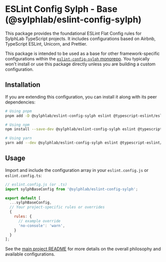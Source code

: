 # ESLint Config Sylph - Base (@sylphlab/eslint-config-sylph)

This package provides the foundational ESLint Flat Config rules for SylphLab TypeScript projects. It includes configurations based on Airbnb, TypeScript ESLint, Unicorn, and Prettier.

This package is intended to be used as a base for other framework-specific configurations within the [`eslint-config-sylph` monorepo](https://github.com/sylphlab/eslint-config-sylph). You typically won't install or use this package directly unless you are building a custom configuration.

## Installation

If you are extending this configuration, you can install it along with its peer dependencies:

```bash
# Using pnpm
pnpm add -D @sylphlab/eslint-config-sylph eslint @typescript-eslint/eslint-plugin @typescript-eslint/parser eslint-config-airbnb-typescript eslint-config-prettier eslint-plugin-import eslint-plugin-prettier eslint-plugin-unicorn prettier typescript

# Using npm
npm install --save-dev @sylphlab/eslint-config-sylph eslint @typescript-eslint/eslint-plugin @typescript-eslint/parser eslint-config-airbnb-typescript eslint-config-prettier eslint-plugin-import eslint-plugin-prettier eslint-plugin-unicorn prettier typescript

# Using yarn
yarn add --dev @sylphlab/eslint-config-sylph eslint @typescript-eslint/eslint-plugin @typescript-eslint/parser eslint-config-airbnb-typescript eslint-config-prettier eslint-plugin-import eslint-plugin-prettier eslint-plugin-unicorn prettier typescript
```

## Usage

Import and include the configuration array in your `eslint.config.js` or `eslint.config.ts`:

```javascript
// eslint.config.js (or .ts)
import sylphBaseConfig from '@sylphlab/eslint-config-sylph';

export default [
  ...sylphBaseConfig,
  // Your project-specific rules or overrides
  {
    rules: {
      // example override
      'no-console': 'warn',
    }
  }
];
```

See the [main project README](https://github.com/sylphlab/eslint-config-sylph#readme) for more details on the overall philosophy and available configurations.